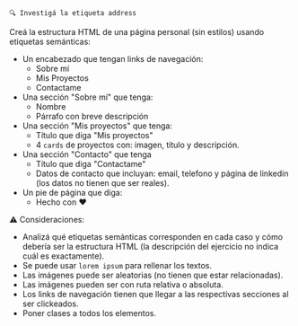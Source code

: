 ```
🔍 Investigá la etiqueta address
```
> 
Creá la estructura HTML de una página personal (sin estilos) usando etiquetas semánticas:
>
- Un encabezado que tengan links de navegación:
  - Sobre mí
  - Mis Proyectos
  - Contactame
- Una sección "Sobre mí" que tenga:
  - Nombre
  - Párrafo con breve descripción
- Una sección "Mis proyectos" que tenga:
  - Título que diga "Mis proyectos"
  - 4 `cards` de proyectos con: imagen, título y descripción.
- Una sección "Contacto" que tenga
  - Título que diga "Contactame"
  - Datos de contacto que incluyan: email, telefono y página de linkedin (los datos no tienen que ser reales).
- Un pie de página que diga:
  - Hecho con :heart: 

 :warning: Consideraciones:

- Analizá qué etiquetas semánticas corresponden en cada caso y cómo debería ser la estructura HTML (la descripción del ejercicio no indica cuál es exactamente).
- Se puede usar `lorem ipsum` para rellenar los textos.
- Las imágenes puede ser aleatorias (no tienen que estar relacionadas).
- Las imágenes pueden ser con ruta relativa o absoluta.
- Los links de navegación tienen que llegar a las respectivas secciones al ser clickeados.
- Poner clases a todos los elementos.


